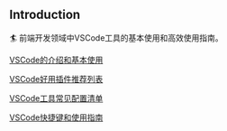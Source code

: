 
## Introduction

🏄‍ 前端开发领域中VSCode工具的基本使用和高效使用指南。

[VSCode的介绍和基本使用](./use/VSCode的介绍和基本使用.md)

[VSCode好用插件推荐列表](./plugin/VSCode%E5%B8%B8%E7%94%A8%E6%8F%92%E4%BB%B6%E5%88%97%E8%A1%A8.md)

[VSCode工具常见配置清单](./setting/VSCode常见的配置.md)

[VSCode快捷键和使用指南](./Shortcut%20keys/VSCode快捷键使用.md)
